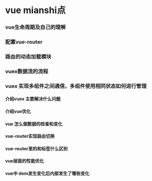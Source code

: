 # vue mianshi点



### vue生命周期及自己的理解



### 配置vue-router



### 路由的动态加载模块 



### vuex数据流的流程



### vuex 实现多组件之间通信，多组件使用相同状态如何进行管理



#### 介绍vuex 主要解决什么问题



#### 介绍vue优化



#### vue 怎么做数据的检查和变化




#### vue-router实现路由切换




#### vue-router里的<router-link>和<a>标签什么区别



#### vue层面的性能优化



#### vue中 dom发生变化后内部发生了哪些变化



#### 